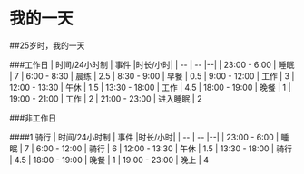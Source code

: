 # 我的一天

##25岁时，我的一天

###工作日
| 时间/24小时制 | 事件 |时长/小时|
| -- | -- |--|
| 23:00 - 6:00 | 睡眠 | 7
| 6:00 - 8:30 | 晨练 | 2.5
| 8:30 - 9:00 | 早餐 | 0.5
| 9:00 - 12:00 | 工作 | 3
| 12:00 - 13:30 | 午休 | 1.5
| 13:30 - 18:00 | 工作 | 4.5
| 18:00 - 19:00 | 晚餐 | 1
| 19:00 - 21:00 | 工作 | 2
| 21:00 - 23:00 | 进入睡眠 | 2

###非工作日

####1 骑行
| 时间/24小时制 | 事件 |时长/小时|
| -- | -- |--|
| 23:00 - 6:00 | 睡眠 | 7
| 6:00 - 12:00 | 骑行 | 6
| 12:00 - 13:30 | 午休 | 1.5
| 13:30 - 18:00 | 骑行 | 4.5
| 18:00 - 19:00 | 晚餐 | 1
| 19:00 - 23:00 | 晚上 | 4